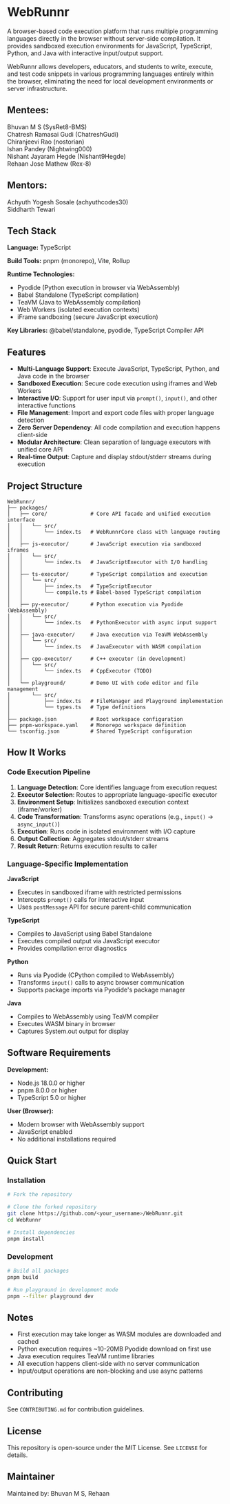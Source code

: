 # WebRunnr

A browser-based code execution platform that runs multiple programming languages directly in the browser without server-side compilation.
It provides sandboxed execution environments for JavaScript, TypeScript, Python, and Java with interactive input/output support.

WebRunnr allows developers, educators, and students to write, execute, and test code snippets in various programming languages entirely within the browser, eliminating the need for local development environments or server infrastructure.

## Mentees:  
Bhuvan M S (SysRet8-BMS)  
Chatresh Ramasai Gudi (ChatreshGudi)  
Chiranjeevi Rao (nostorian)  
Ishan Pandey (Nightwing000)  
Nishant Jayaram Hegde (Nishant9Hegde)  
Rehaan Jose Mathew (Rex-8)

## Mentors:
Achyuth Yogesh Sosale (achyuthcodes30)  
Siddharth Tewari

## Tech Stack

**Language:** TypeScript

**Build Tools:** pnpm (monorepo), Vite, Rollup

**Runtime Technologies:** 
- Pyodide (Python execution in browser via WebAssembly)
- Babel Standalone (TypeScript compilation)
- TeaVM (Java to WebAssembly compilation)
- Web Workers (isolated execution contexts)
- iFrame sandboxing (secure JavaScript execution)

**Key Libraries:** @babel/standalone, pyodide, TypeScript Compiler API

## Features

- **Multi-Language Support**: Execute JavaScript, TypeScript, Python, and Java code in the browser
- **Sandboxed Execution**: Secure code execution using iframes and Web Workers
- **Interactive I/O**: Support for user input via `prompt()`, `input()`, and other interactive functions
- **File Management**: Import and export code files with proper language detection
- **Zero Server Dependency**: All code compilation and execution happens client-side
- **Modular Architecture**: Clean separation of language executors with unified core API
- **Real-time Output**: Capture and display stdout/stderr streams during execution

## Project Structure

```
WebRunnr/
├── packages/
│   ├── core/              # Core API facade and unified execution interface
│   │   └── src/
│   │       └── index.ts   # WebRunnrCore class with language routing
│   │
│   ├── js-executor/       # JavaScript execution via sandboxed iframes
│   │   └── src/
│   │       └── index.ts   # JavaScriptExecutor with I/O handling
│   │
│   ├── ts-executor/       # TypeScript compilation and execution
│   │   └── src/
│   │       ├── index.ts   # TypeScriptExecutor
│   │       └── compile.ts # Babel-based TypeScript compilation
│   │
│   ├── py-executor/       # Python execution via Pyodide (WebAssembly)
│   │   └── src/
│   │       └── index.ts   # PythonExecutor with async input support
│   │
│   ├── java-executor/     # Java execution via TeaVM WebAssembly
│   │   └── src/
│   │       └── index.ts   # JavaExecutor with WASM compilation
│   │
│   ├── cpp-executor/      # C++ executor (in development)
│   │   └── src/
│   │       └── index.ts   # CppExecutor (TODO)
│   │
│   └── playground/        # Demo UI with code editor and file management
│       └── src/
│           ├── index.ts   # FileManager and Playground implementation
│           └── types.ts   # Type definitions
│
├── package.json           # Root workspace configuration
├── pnpm-workspace.yaml    # Monorepo workspace definition
└── tsconfig.json          # Shared TypeScript configuration
```

## How It Works

### Code Execution Pipeline

1. **Language Detection**: Core identifies language from execution request
2. **Executor Selection**: Routes to appropriate language-specific executor
3. **Environment Setup**: Initializes sandboxed execution context (iframe/worker)
4. **Code Transformation**: Transforms async operations (e.g., `input()` → `async_input()`)
5. **Execution**: Runs code in isolated environment with I/O capture
6. **Output Collection**: Aggregates stdout/stderr streams
7. **Result Return**: Returns execution results to caller

### Language-Specific Implementation

**JavaScript**
- Executes in sandboxed iframe with restricted permissions
- Intercepts `prompt()` calls for interactive input
- Uses `postMessage` API for secure parent-child communication

**TypeScript**
- Compiles to JavaScript using Babel Standalone
- Executes compiled output via JavaScript executor
- Provides compilation error diagnostics

**Python**
- Runs via Pyodide (CPython compiled to WebAssembly)
- Transforms `input()` calls to async browser communication
- Supports package imports via Pyodide's package manager

**Java**
- Compiles to WebAssembly using TeaVM compiler
- Executes WASM binary in browser
- Captures System.out output for display

## Software Requirements

**Development:**
- Node.js 18.0.0 or higher
- pnpm 8.0.0 or higher
- TypeScript 5.0 or higher

**User (Browser):**
- Modern browser with WebAssembly support
- JavaScript enabled
- No additional installations required

## Quick Start

### Installation

```bash
# Fork the repository

# Clone the forked repository
git clone https://github.com/<your_username>/WebRunnr.git
cd WebRunnr

# Install dependencies
pnpm install
```

### Development

```bash
# Build all packages
pnpm build

# Run playground in development mode
pnpm --filter playground dev
```

## Notes

- First execution may take longer as WASM modules are downloaded and cached
- Python execution requires ~10-20MB Pyodide download on first use
- Java execution requires TeaVM runtime libraries
- All execution happens client-side with no server communication
- Input/output operations are non-blocking and use async patterns

## Contributing

See `CONTRIBUTING.md` for contribution guidelines.

## License

This repository is open-source under the MIT License.
See `LICENSE` for details.

## Maintainer

Maintained by: Bhuvan M S, Rehaan